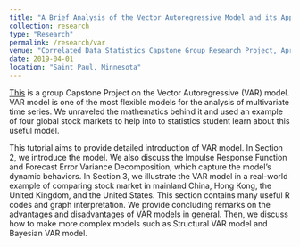 ```yaml
---
title: "A Brief Analysis of the Vector Autoregressive Model and its Applications"
collection: research
type: "Research"
permalink: /research/var
venue: "Correlated Data Statistics Capstone Group Research Project, April - May, 2019"
date: 2019-04-01
location: "Saint Paul, Minnesota"
---
```


[This](https://www.dropbox.com/s/mgswee7jyomb5w3/A%20Brief%20Analysis%20of%20the%20Vector%20Autoregressive%20Model%20and%20its%20Applications.pdf?dl=0) is a group Capstone Project on the Vector Autoregressive (VAR) model. VAR model is one of the most flexible models for the analysis of multivariate time series. We unraveled the mathematics behind it and used an example of four global stock markets to help into to statistics student learn about this useful model.

This tutorial aims to provide detailed introduction of VAR model. In Section 2, we introduce the model. We also discuss the Impulse Response Function and Forecast Error Variance Decomposition, which capture the model’s dynamic behaviors. In Section 3, we illustrate the VAR model in a real-world example of comparing stock market in mainland China, Hong Kong, the United Kingdom, and the United States. This section contains many useful R codes and graph interpretation. We provide concluding remarks on the advantages and disadvantages of VAR models in general. Then, we discuss how to make more complex models such as Structural VAR model and Bayesian VAR model.
